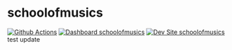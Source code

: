 # schoolofmusics

[![Github Actions](https://github.com/renzen23/schoolofmusics/actions/workflows/build_deploy_and_test.yml/badge.svg)](https://github.com/renzen23/schoolofmusics/actions/workflows/build_deploy_and_test.yml)
[![Dashboard schoolofmusics](https://img.shields.io/badge/dashboard-schoolofmusics-yellow.svg)](https://dashboard.pantheon.io/sites/b34d10c7-54b6-40e4-9bf5-d35568b9eb82#dev/code)
[![Dev Site schoolofmusics](https://img.shields.io/badge/site-schoolofmusics-blue.svg)](http://dev-schoolofmusics.pantheonsite.io/)
test update
